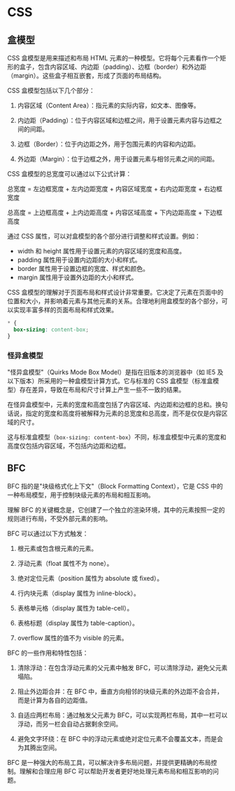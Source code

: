 # CSS

## 盒模型

CSS 盒模型是用来描述和布局 HTML 元素的一种模型。它将每个元素看作一个矩形的盒子，包含内容区域、内边距（padding）、边框（border）和外边距（margin）。这些盒子相互嵌套，形成了页面的布局结构。

CSS 盒模型包括以下几个部分：

1. 内容区域（Content Area）：指元素的实际内容，如文本、图像等。

2. 内边距（Padding）：位于内容区域和边框之间，用于设置元素内容与边框之间的间距。

3. 边框（Border）：位于内边距之外，用于包围元素的内容和内边距。

4. 外边距（Margin）：位于边框之外，用于设置元素与相邻元素之间的间距。

CSS 盒模型的总宽度可以通过以下公式计算：

总宽度 = 左边框宽度 + 左内边距宽度 + 内容区域宽度 + 右内边距宽度 + 右边框宽度

总高度 = 上边框高度 + 上内边距高度 + 内容区域高度 + 下内边距高度 + 下边框高度

通过 CSS 属性，可以对盒模型的各个部分进行调整和样式设置。例如：

- width 和 height 属性用于设置元素的内容区域的宽度和高度。
- padding 属性用于设置内边距的大小和样式。
- border 属性用于设置边框的宽度、样式和颜色。
- margin 属性用于设置外边距的大小和样式。

CSS 盒模型的理解对于页面布局和样式设计非常重要。它决定了元素在页面中的位置和大小，并影响着元素与其他元素的关系。合理地利用盒模型的各个部分，可以实现丰富多样的页面布局和样式效果。

```css
* {
  box-sizing: content-box;
}
```

### 怪异盒模型

"怪异盒模型"（Quirks Mode Box Model）是指在旧版本的浏览器中（如 IE5 及以下版本）所采用的一种盒模型计算方式。它与标准的 CSS 盒模型（标准盒模型）存在差异，导致在布局和尺寸计算上产生一些不一致的结果。

在怪异盒模型中，元素的宽度和高度包括了内容区域、内边距和边框的总和。换句话说，指定的宽度和高度将被解释为元素的总宽度和总高度，而不是仅仅是内容区域的尺寸。

这与标准盒模型（`box-sizing: content-box`）不同，标准盒模型中元素的宽度和高度仅包括内容区域，不包括内边距和边框。

## BFC

BFC 指的是"块级格式化上下文"（Block Formatting Context），它是 CSS 中的一种布局模型，用于控制块级元素的布局和相互影响。

理解 BFC 的关键概念是，它创建了一个独立的渲染环境，其中的元素按照一定的规则进行布局，不受外部元素的影响。

BFC 可以通过以下方式触发：

1. 根元素或包含根元素的元素。

2. 浮动元素（float 属性不为 none）。

3. 绝对定位元素（position 属性为 absolute 或 fixed）。

4. 行内块元素（display 属性为 inline-block）。

5. 表格单元格（display 属性为 table-cell）。

6. 表格标题（display 属性为 table-caption）。

7. overflow 属性的值不为 visible 的元素。

BFC 的一些作用和特性包括：

1. 清除浮动：在包含浮动元素的父元素中触发 BFC，可以清除浮动，避免父元素塌陷。

2. 阻止外边距合并：在 BFC 中，垂直方向相邻的块级元素的外边距不会合并，而是计算为各自的边距值。

3. 自适应两栏布局：通过触发父元素为 BFC，可以实现两栏布局，其中一栏可以浮动，而另一栏会自动占据剩余空间。

4. 避免文字环绕：在 BFC 中的浮动元素或绝对定位元素不会覆盖文本，而是会为其腾出空间。

BFC 是一种强大的布局工具，可以解决许多布局问题，并提供更精确的布局控制。理解和合理应用 BFC 可以帮助开发者更好地处理元素布局和相互影响的问题。
